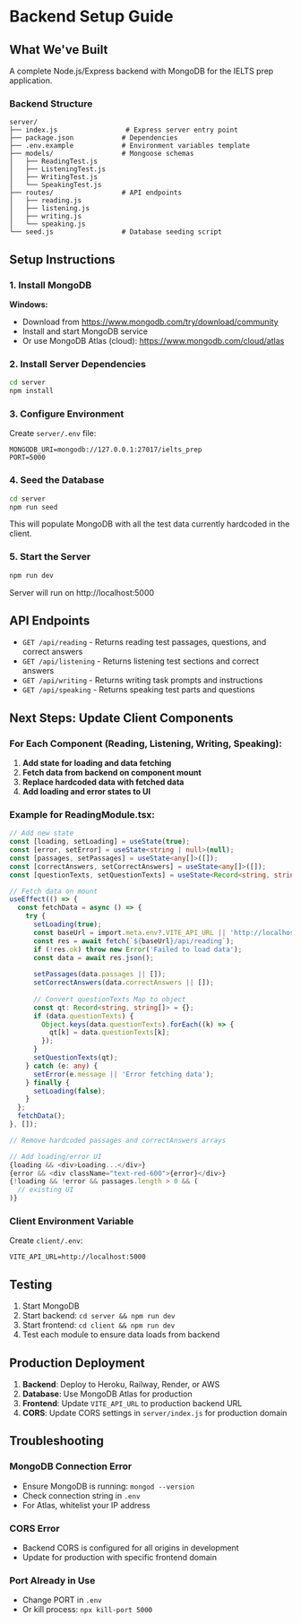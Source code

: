 # Backend Setup Guide

## What We've Built

A complete Node.js/Express backend with MongoDB for the IELTS prep application.

### Backend Structure

```
server/
├── index.js                 # Express server entry point
├── package.json            # Dependencies
├── .env.example            # Environment variables template
├── models/                 # Mongoose schemas
│   ├── ReadingTest.js
│   ├── ListeningTest.js
│   ├── WritingTest.js
│   └── SpeakingTest.js
├── routes/                 # API endpoints
│   ├── reading.js
│   ├── listening.js
│   ├── writing.js
│   └── speaking.js
└── seed.js                 # Database seeding script
```

## Setup Instructions

### 1. Install MongoDB

**Windows:**
- Download from https://www.mongodb.com/try/download/community
- Install and start MongoDB service
- Or use MongoDB Atlas (cloud): https://www.mongodb.com/cloud/atlas

### 2. Install Server Dependencies

```bash
cd server
npm install
```

### 3. Configure Environment

Create `server/.env` file:
```
MONGODB_URI=mongodb://127.0.0.1:27017/ielts_prep
PORT=5000
```

### 4. Seed the Database

```bash
cd server
npm run seed
```

This will populate MongoDB with all the test data currently hardcoded in the client.

### 5. Start the Server

```bash
npm run dev
```

Server will run on http://localhost:5000

## API Endpoints

- `GET /api/reading` - Returns reading test passages, questions, and correct answers
- `GET /api/listening` - Returns listening test sections and correct answers
- `GET /api/writing` - Returns writing task prompts and instructions
- `GET /api/speaking` - Returns speaking test parts and questions

## Next Steps: Update Client Components

### For Each Component (Reading, Listening, Writing, Speaking):

1. **Add state for loading and data fetching**
2. **Fetch data from backend on component mount**
3. **Replace hardcoded data with fetched data**
4. **Add loading and error states to UI**

### Example for ReadingModule.tsx:

```typescript
// Add new state
const [loading, setLoading] = useState(true);
const [error, setError] = useState<string | null>(null);
const [passages, setPassages] = useState<any[]>([]);
const [correctAnswers, setCorrectAnswers] = useState<any[]>([]);
const [questionTexts, setQuestionTexts] = useState<Record<string, string[]>>({});

// Fetch data on mount
useEffect(() => {
  const fetchData = async () => {
    try {
      setLoading(true);
      const baseUrl = import.meta.env?.VITE_API_URL || 'http://localhost:5000';
      const res = await fetch(`${baseUrl}/api/reading`);
      if (!res.ok) throw new Error('Failed to load data');
      const data = await res.json();
      
      setPassages(data.passages || []);
      setCorrectAnswers(data.correctAnswers || []);
      
      // Convert questionTexts Map to object
      const qt: Record<string, string[]> = {};
      if (data.questionTexts) {
        Object.keys(data.questionTexts).forEach((k) => {
          qt[k] = data.questionTexts[k];
        });
      }
      setQuestionTexts(qt);
    } catch (e: any) {
      setError(e.message || 'Error fetching data');
    } finally {
      setLoading(false);
    }
  };
  fetchData();
}, []);

// Remove hardcoded passages and correctAnswers arrays

// Add loading/error UI
{loading && <div>Loading...</div>}
{error && <div className="text-red-600">{error}</div>}
{!loading && !error && passages.length > 0 && (
  // existing UI
)}
```

### Client Environment Variable

Create `client/.env`:
```
VITE_API_URL=http://localhost:5000
```

## Testing

1. Start MongoDB
2. Start backend: `cd server && npm run dev`
3. Start frontend: `cd client && npm run dev`
4. Test each module to ensure data loads from backend

## Production Deployment

1. **Backend**: Deploy to Heroku, Railway, Render, or AWS
2. **Database**: Use MongoDB Atlas for production
3. **Frontend**: Update `VITE_API_URL` to production backend URL
4. **CORS**: Update CORS settings in `server/index.js` for production domain

## Troubleshooting

### MongoDB Connection Error
- Ensure MongoDB is running: `mongod --version`
- Check connection string in `.env`
- For Atlas, whitelist your IP address

### CORS Error
- Backend CORS is configured for all origins in development
- Update for production with specific frontend domain

### Port Already in Use
- Change PORT in `.env`
- Or kill process: `npx kill-port 5000`
